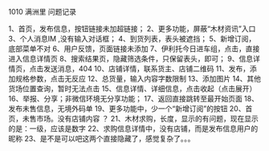
1010 满洲里 问题记录

1、首页，发布信息，按钮链接未加超链接；
2、更多功能，屏蔽“木材资讯”入口
3、个人消息IM ,没有输入对话框；
4、到货列表，表头被遮挡；
5、新增订阅，底部菜单不对
6、用户反馈，页面链接未添加
7、伊利托今日进车组，点击，直接进入信息详情页
8、搜索结果页，隐藏筛选条件，只保留表头，即可；
9、信息详情页，点击发送消息，404
10、店铺详情，联系货主、店铺二维码
11、发布，添加规格参数，点击无反应
12、总货量，输入内容字数限制
13、添加图片
14、其他货场位置查询，暂时无法点击
15、信息详情、详细信息，点击收起（点击展开）
16、举报、分享；非微信环境无分享功能；
17、返回直接跳转至最开始页面
18、发布未售信息，无境外码单
19、更多功能中，少一个“新增订阅”的按钮
20、首页，未售市场。没有店铺内容 ？
21、木材求购，长度，显示的有问题，现在显示的是：一级，应该是数字
22、求购信息详情中，没有店铺，而是发布信息用户的昵称
23、是不是可以吧这两个直接隐藏了，感觉复杂了。。。
